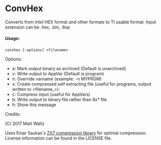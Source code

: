 # ConvHex

Converts from Intel HEX format and other formats to TI usable format.
Input extension can be .hex, .bin, .8xp

##### Usage:  
```convhex [-options] <filename>```

Options:
* a: Mark output binary as archived (Default is unarchived)
* v: Write output to AppVar (Default is program)
* n: Override varname (example: -n MYPRGM)
* x: Create compressed self extracting file (useful for programs, output written to <filename_>)
* c: Compress input (useful for AppVars)
* b: Write output to binary file rather than 8x* file
* h: Show this message

Credits:

(C) 2017 Matt Waltz

Uses Einar Saukas's [ZX7 compression library](http://www.worldofspectrum.org/infoseekid.cgi?id=0027996) for optimal compression.
License information can be found in the LICENSE file.
